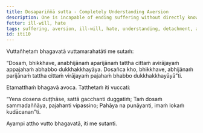 ```yaml
---
title: Dosapariññā sutta - Completely Understanding Aversion
description: One is incapable of ending suffering without directly knowing, not completely understanding aversion, without the mind not detaching from it and without abandoning it. One is capable of ending suffering by directly knowing, by fully understanding aversion, with the mind detaching from it, and by abandoning it.
fetter: ill-will, hate
tags: suffering, aversion, ill-will, hate, understanding, detachment, abandoning, iti
id: iti10
---
```


Vuttañhetaṁ bhagavatā vuttamarahatāti me sutaṁ:

“Dosaṁ, bhikkhave, anabhijānaṁ aparijānaṁ tattha cittaṁ avirājayaṁ appajahaṁ abhabbo dukkhakkhayāya. Dosañca kho, bhikkhave, abhijānaṁ parijānaṁ tattha cittaṁ virājayaṁ pajahaṁ bhabbo dukkhakkhayāyā”ti.

Etamatthaṁ bhagavā avoca. Tatthetaṁ iti vuccati:

“Yena dosena duṭṭhāse,
sattā gacchanti duggatiṁ;
Taṁ dosaṁ sammadaññāya,
pajahanti vipassino;
Pahāya na punāyanti,
imaṁ lokaṁ kudācanan”ti.

Ayampi attho vutto bhagavatā, iti me sutanti.